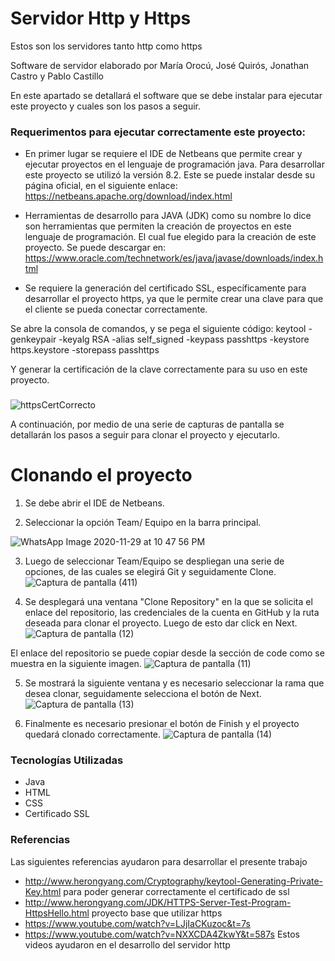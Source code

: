 # Servidor Http y Https
Estos son los servidores tanto http como https

Software de servidor elaborado por María Orocú, José Quirós, Jonathan Castro y Pablo Castillo

En este apartado se detallará el software que se debe instalar para ejecutar este proyecto y cuales son los pasos a seguir.

### Requerimentos para ejecutar correctamente este proyecto:

- En primer lugar se requiere el IDE de Netbeans que permite crear y ejecutar proyectos en el lenguaje de programación java. 
  Para desarrollar este proyecto se utilizó la versión 8.2. Este se puede instalar desde su página oficial, en el siguiente enlace:                                               https://netbeans.apache.org/download/index.html
  
- Herramientas de desarrollo para JAVA (JDK) como su nombre lo dice son herramientas que permiten la creación de proyectos en este lenguaje de programación. El cual fue elegido   para la creación de este proyecto. Se puede descargar en: https://www.oracle.com/technetwork/es/java/javase/downloads/index.html

- Se requiere la generación del certificado SSL, específicamente para desarrollar el proyecto https, ya que le permite crear una clave para que el cliente se pueda conectar correctamente.

Se abre la consola de comandos, y se pega el siguiente código:
keytool -genkeypair -keyalg RSA -alias self_signed -keypass passhttps -keystore https.keystore -storepass passhttps

Y generar la certificación de la clave correctamente para su uso en este proyecto.
### 

![httpsCertCorrecto](https://user-images.githubusercontent.com/37557466/100566459-b1d06680-328b-11eb-964b-c7fd26b33c24.PNG)

A continuación, por medio de una serie de capturas de pantalla se detallarán los pasos a seguir para clonar el proyecto y ejecutarlo. 

# Clonando el proyecto

1. Se debe abrir el IDE de Netbeans.

2. Seleccionar la opción Team/ Equipo en la barra principal. 

![WhatsApp Image 2020-11-29 at 10 47 56 PM](https://user-images.githubusercontent.com/28690419/100569868-fc0a1580-3294-11eb-9910-0773577a25c4.jpeg)

3. Luego de seleccionar Team/Equipo se despliegan una serie de opciones, de las cuales se elegirá Git y seguidamente Clone.
![Captura de pantalla (411)](https://user-images.githubusercontent.com/28690419/86814230-5a143300-c03e-11ea-8728-37b471a8f03e.png)

4. Se desplegará una ventana "Clone Repository" en la que se solicita el enlace del repositorio, las credenciales de la cuenta en GitHub y la ruta deseada para clonar el proyecto. Luego de esto dar click en Next. 
![Captura de pantalla (12)](https://user-images.githubusercontent.com/28690419/100570774-265cd280-3297-11eb-84aa-bc24dc663935.png)

El enlace del repositorio se puede copiar desde la sección de code como se muestra en la siguiente imagen.
![Captura de pantalla (11)](https://user-images.githubusercontent.com/28690419/100570692-f7466100-3296-11eb-9404-09b2886698f8.png)

5. Se mostrará la siguiente ventana y es necesario seleccionar la rama que desea clonar, seguidamente selecciona el botón de Next.
![Captura de pantalla (13)](https://user-images.githubusercontent.com/28690419/100570896-6e7bf500-3297-11eb-9543-015a715f0b89.png)

6. Finalmente es necesario presionar el botón de Finish y el proyecto quedará clonado correctamente. 
![Captura de pantalla (14)](https://user-images.githubusercontent.com/28690419/100570942-85224c00-3297-11eb-8772-9727bbb7a83c.png)

### Tecnologías Utilizadas
- Java
- HTML
- CSS
- Certificado SSL

### Referencias 
Las siguientes referencias ayudaron para desarrollar el presente trabajo
- http://www.herongyang.com/Cryptography/keytool-Generating-Private-Key.html
para poder generar correctamente el certificado de ssl
- http://www.herongyang.com/JDK/HTTPS-Server-Test-Program-HttpsHello.html
proyecto base que utilizar https
- https://www.youtube.com/watch?v=LJjIaCKuzoc&t=7s
- https://www.youtube.com/watch?v=NXXCDA4ZkwY&t=587s
Estos videos ayudaron en el desarrollo del servidor http


